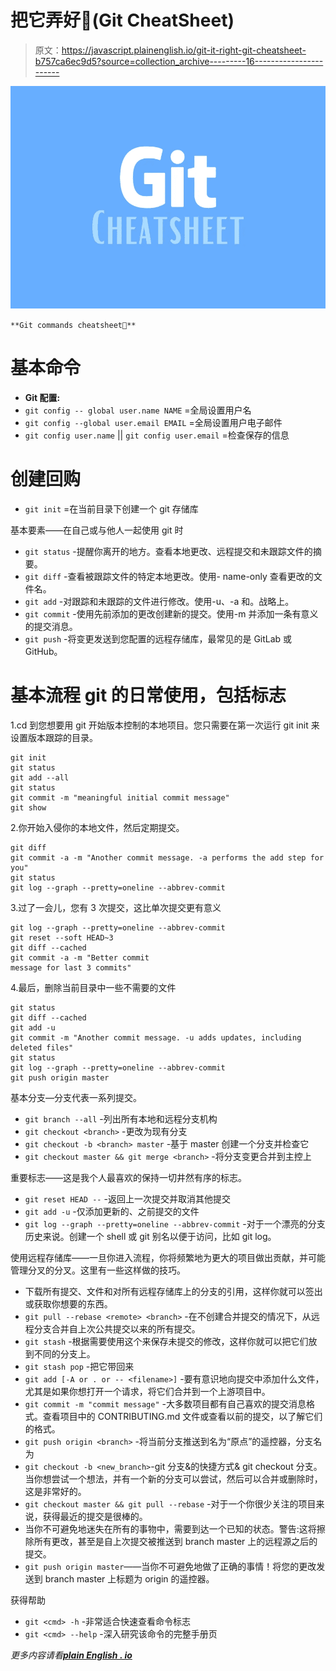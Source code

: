 # 把它弄好🚀(Git CheatSheet)

> 原文：<https://javascript.plainenglish.io/git-it-right-git-cheatsheet-b757ca6ec9d5?source=collection_archive---------16----------------------->

![](img/bc8ded8a099115394e51763f0cad1388.png)

`**Git commands cheatsheet📁**`

# 基本命令

*   **Git 配置:**
*   `git config -- global user.name NAME` =全局设置用户名
*   `git config --global user.email EMAIL` =全局设置用户电子邮件
*   `git config user.name` || `git config user.email` =检查保存的信息

# 创建回购

*   `git init` =在当前目录下创建一个 git 存储库

基本要素——在自己或与他人一起使用 git 时

*   `git status` -提醒你离开的地方。查看本地更改、远程提交和未跟踪文件的摘要。
*   `git diff` -查看被跟踪文件的特定本地更改。使用- name-only 查看更改的文件名。
*   `git add` -对跟踪和未跟踪的文件进行修改。使用-u、-a 和。战略上。
*   `git commit` -使用先前添加的更改创建新的提交。使用-m 并添加一条有意义的提交消息。
*   `git push` -将变更发送到您配置的远程存储库，最常见的是 GitLab 或 GitHub。

# 基本流程 git 的日常使用，包括标志

1.cd 到您想要用 git 开始版本控制的本地项目。您只需要在第一次运行 git init 来设置版本跟踪的目录。

```
git init 
git status 
git add --all 
git status 
git commit -m "meaningful initial commit message"
git show
```

2.你开始入侵你的本地文件，然后定期提交。

```
git diff 
git commit -a -m "Another commit message. -a performs the add step for you"
git status 
git log --graph --pretty=oneline --abbrev-commit
```

3.过了一会儿，您有 3 次提交，这比单次提交更有意义

```
git log --graph --pretty=oneline --abbrev-commit
git reset --soft HEAD~3 
git diff --cached 
git commit -a -m "Better commit 
message for last 3 commits"
```

4.最后，删除当前目录中一些不需要的文件

```
git status 
git diff --cached 
git add -u 
git commit -m "Another commit message. -u adds updates, including deleted files"
git status 
git log --graph --pretty=oneline --abbrev-commit
git push origin master
```

基本分支—分支代表一系列提交。

*   `git branch --all` -列出所有本地和远程分支机构
*   `git checkout <branch>` -更改为现有分支
*   `git checkout -b <branch> master` -基于 master 创建一个分支并检查它
*   `git checkout master && git merge <branch>` -将分支变更合并到主控上

重要标志——这是我个人最喜欢的保持一切井然有序的标志。

*   `git reset HEAD --` -返回上一次提交并取消其他提交
*   `git add -u` -仅添加更新的、之前提交的文件
*   `git log --graph --pretty=oneline --abbrev-commit` -对于一个漂亮的分支历史来说。创建一个 shell 或 git 别名以便于访问，比如 git log。

使用远程存储库——一旦你进入流程，你将频繁地为更大的项目做出贡献，并可能管理分叉的分叉。这里有一些这样做的技巧。

*   下载所有提交、文件和对所有远程存储库上的分支的引用，这样你就可以签出或获取你想要的东西。
*   `git pull --rebase <remote> <branch>` -在不创建合并提交的情况下，从远程分支合并自上次公共提交以来的所有提交。
*   `git stash` -根据需要使用这个来保存未提交的修改，这样你就可以把它们放到不同的分支上。
*   `git stash pop` -把它带回来
*   `git add [-A or . or -- <filename>]` -要有意识地向提交中添加什么文件，尤其是如果你想打开一个请求，将它们合并到一个上游项目中。
*   `git commit -m "commit message"` -大多数项目都有自己喜欢的提交消息格式。查看项目中的 CONTRIBUTING.md 文件或查看以前的提交，以了解它们的格式。
*   `git push origin <branch>` -将当前分支推送到名为“原点”的遥控器，分支名为
*   `git checkout -b <new_branch>`-git 分支&的快捷方式& git checkout 分支。当你想尝试一个想法，并有一个新的分支可以尝试，然后可以合并或删除时，这是非常好的。
*   `git checkout master && git pull --rebase` -对于一个你很少关注的项目来说，获得最近的提交是很棒的。
*   当你不可避免地迷失在所有的事物中，需要到达一个已知的状态。警告:这将擦除所有更改，甚至是自上次提交被推送到 branch master 上的远程源之后的提交。
*   `git push origin master`——当你不可避免地做了正确的事情！将您的更改发送到 branch master 上标题为 origin 的遥控器。

获得帮助

*   `git <cmd> -h` -非常适合快速查看命令标志
*   `git <cmd> --help` -深入研究该命令的完整手册页

*更多内容请看*[***plain English . io***](http://plainenglish.io/)